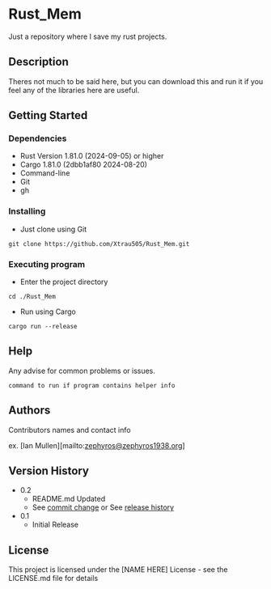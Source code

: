 # Rust_Mem

Just a repository where I save my rust projects.

## Description

Theres not much to be said here, but you can download this and run it if you feel any of the libraries here are useful.

## Getting Started

### Dependencies

* Rust Version 1.81.0 (2024-09-05) or higher
* Cargo 1.81.0 (2dbb1af80 2024-08-20)
* Command-line
* Git
* gh

### Installing

* Just clone using Git
```
git clone https://github.com/Xtrau505/Rust_Mem.git
```

### Executing program

* Enter the project directory
```
cd ./Rust_Mem
```
* Run using Cargo
```
cargo run --release
```

## Help

Any advise for common problems or issues.
```
command to run if program contains helper info
```

## Authors

Contributors names and contact info

ex. [Ian Mullen][mailto:zephyros@zephyros1938.org]

## Version History

* 0.2
    * README.md Updated
    * See [commit change]() or See [release history]()
* 0.1
    * Initial Release

## License

This project is licensed under the [NAME HERE] License - see the LICENSE.md file for details
